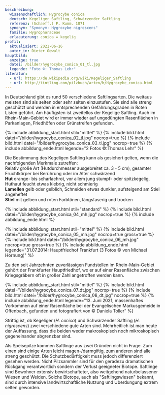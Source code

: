 ```yaml
---
beschreibung:
  wissenschaftlich: Hygrocybe conica
  deutsch: Kegeliger Saftling, Schwärzender Saftling
  referenz: (Schaeff.) P. Kumm. 1871
  synonym: "Synonym: Hygrocybe nigrescens"
  familie: Hygrophoraceae
  erlaeuterung: conica = kegelig
profil:
  aktualisiert: 2021-06-16
  autor_in: Dieter Gewalt
hauptbild:
  anzeige: true
  datei: /bilder/hygrocybe_conica_01_tl.jpg
  legende: "Foto ©: Thomas Lehr"
literatur:
  - url: https://de.wikipedia.org/wiki/Kegeliger_Saftling
  - url: http://tintling.com/pilzbuch/arten/h/Hygrocybe_conica.html
---
```

In Deutschland gibt es rund 50 verschiedene Saftlingsarten. Die weitaus meisten sind als selten oder sehr selten einzustufen. Sie sind alle streng geschützt und werden in entsprechenden Gefährungsgraden in Roten Listen geführt. Am häufigsten ist zweifellos der Kegelige Saftling. Auch im Rhein-Main-Gebiet wird er immer wieder auf ungedüngten Rasenflächen in Parkanlagen, Friedhöfen oder Grünstreifen gefunden.

{% include abbildung_start.html stil="mittel" %}
{% include bild.html datei="/bilder/hygrocybe_conica_02_tl.jpg" nocrop=true %}
{% include bild.html datei="/bilder/hygrocybe_conica_03_tl.jpg" nocrop=true %}
{% include abbildung_ende.html legende="2 Fotos ©:Thomas Lehr" %}

Die Bestimmung des Kegeligen Saftling kann als gesichert gelten, wenn die nachfolgenden Merkmale zutreffen:\
Relativ große Art (Hutdurchmesser ausgebreitet ca. 3 - 5 cm), gesamter Fruchtkörper bei Berührung oder im Alter schwärzend\
**Hut** orange- bis scharlachrot, vor allem jung stumpf- oder spitzkegelig, Huthaut feucht etwas klebrig, nicht schmierig\
**Lamellen** gelb oder gelblich, Schneiden etwas dunkler, aufsteigend am Stiel angeheftet\
**Stiel** mit gelben und roten Farbtönen, längsfaserig und trocken

{% include abbildung_start.html stil="standard" %}
{% include bild.html datei="/bilder/hygrocybe_conica_04_mh.jpg" nocrop=true %}
{% include abbildung_ende.html %}

{% include abbildung_start.html stil="mittel" %}
{% include bild.html datei="/bilder/hygrocybe_conica_05_mh.jpg" nocrop=true gross=true %}
{% include bild.html datei="/bilder/hygrocybe_conica_06_mh.jpg" nocrop=true gross=true %}
{% include abbildung_ende.html legende="31.07.2014: Hauptfriedhof Frankfurt (3 Fotos © von Michael Hornung)" %}

Zu den seit Jahrzehnten zuverlässigen Fundstellen im Rhein-Main-Gebiet gehört der Frankfurter Hauptfriedhof, wo er auf einer Rasenfläche zwischen Kriegsgräbern oft in großer Zahl angetroffen werden kann.

{% include abbildung_start.html stil="mittel" %}
{% include bild.html datei="/bilder/hygrocybe_conica_07_dt.jpg" nocrop=true %}
{% include bild.html datei="/bilder/hygrocybe_conica_08_dt.jpg" nocrop=true %}
{% include abbildung_ende.html legende="13. Juni 2021, massenhaftes Vorkommen auf einer Rasenfläche bei der Evangelischen Markusgemeide in Offenbach, gefunden und fotografiert von © Daniela Toller" %}

Strittig ist, ob Kegeliger (*H. conica*) und Schwärzender Saftling (*H. nigrescens*) zwei verschiedene gute Arten sind. Mehrheitlich ist man heute der Auffassung, dass die beiden weder makroskopisch noch mikroskopisch gegeneinander abgrenzbar sind.  

Als Speisepilze kommen Saftlinge aus zwei Gründen nicht in Frage. Zum einen sind einige Arten leicht magen-/darmgiftig, zum anderen sind alle streng geschützt. Die Schutzbedürftigkeit muss jedoch differenziert gesehen werden. Nicht Pilzsammler sind für den geradezu dramatischen Rückgang verantwortlich sondern der Verlust geeigneter Biotope. Saftlinge sind Bewohner extensiv bewirtschafteter, also weitgehend naturbelassener Wiesen und Weiden. Solche Biotope, auch als "Saftlingswiesen" bekannt, sind durch intensive landwirtschaftliche Nutzung und Überdungung extrem selten geworden.